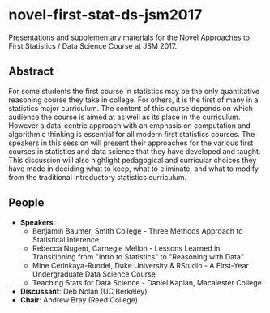 # novel-first-stat-ds-jsm2017

Presentations and supplementary materials for the Novel Approaches to First Statistics / Data Science Course at JSM 2017.

## Abstract

For some students the first course in statistics may be the only quantitative reasoning course they take in college. For others, it is the first of many in a statistics major curriculum. The content of this course depends on which audience the course is aimed at as well as its place in the curriculum. However a data-centric approach with an emphasis on computation and algorithmic thinking is essential for all modern first statistics courses. The speakers in this session will present their approaches for the various first courses in statistics and data science that they have developed and taught. This discussion will also highlight pedagogical and curricular choices they have made in deciding what to keep, what to eliminate, and what to modify from the traditional introductory statistics curriculum.

## People

- **Speakers**:
  - Benjamin Baumer, Smith College - Three Methods Approach to Statistical Inference
  - Rebecca Nugent, Carnegie Mellon - Lessons Learned in Transitioning from "Intro to Statistics" to "Reasoning with Data"
  - Mine Cetinkaya-Rundel, Duke University & RStudio - A First-Year Undergraduate Data Science Course
  - Teaching Stats for Data Science - Daniel Kaplan, Macalester College
- **Discussant**: Deb Nolan (UC Berkeley)
- **Chair**: Andrew Bray (Reed College)

